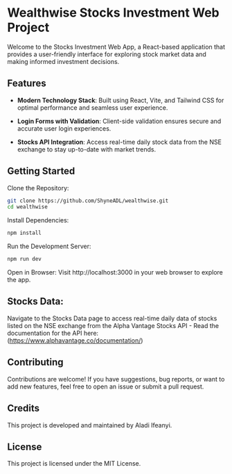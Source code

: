 # Wealthwise Stocks Investment Web Project

Welcome to the Stocks Investment Web App, a React-based application that provides a user-friendly interface for exploring stock market data and making informed investment decisions.

## Features
- **Modern Technology Stack**: Built using React, Vite, and Tailwind CSS for optimal performance and seamless user experience.

- **Login Forms with Validation**: Client-side validation ensures secure and accurate user login experiences.

- **Stocks API Integration**: Access real-time daily stock data from the NSE exchange to stay up-to-date with market trends.

## Getting Started
Clone the Repository:

```bash
git clone https://github.com/ShyneADL/wealthwise.git
cd wealthwise
```
Install Dependencies:

```bash
npm install
```

Run the Development Server:
```bash
npm run dev
```

Open in Browser:
Visit http://localhost:3000 in your web browser to explore the app.


## Stocks Data:
Navigate to the Stocks Data page to access real-time daily data of stocks listed on the NSE exchange from the Alpha Vantage Stocks API - Read the documentation for the API here: (https://www.alphavantage.co/documentation/)

## Contributing
Contributions are welcome! If you have suggestions, bug reports, or want to add new features, feel free to open an issue or submit a pull request.

## Credits
This project is developed and maintained by Aladi Ifeanyi.

## License
This project is licensed under the MIT License.






